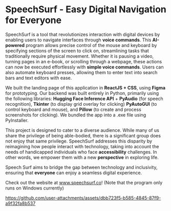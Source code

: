 # SpeechSurf - Easy Digital Navigation for Everyone

SpeechSurf is a tool that revolutionizes interaction with digital devices by enabling users to navigate interfaces through **voice commands**. This **AI-powered** program allows precise control of the mouse and keyboard by specifying sections of the screen to click on, streamlining tasks that traditionally require physical movement. Whether it is pausing a video, turning pages in an e-book, or scrolling through a webpage, these actions can now be executed effortlessly with **simple voice commands**. Users can also automate  keyboard presses, allowing them to enter text into search bars and text editors with ease.

We built the landing page of this application in **ReactJS + CSS**, using **Figma** for prototyping. Our backend was built entirely in Python, primarily using the following libraries: **Hugging Face Inference API** + **PyAudio** (for speech recognition), **Tkinter** (to display grid overlay for clicking) **PyAutoGUI** (to control keyboard and mouse), and **Pillow** (to create and process screenshots for clicking). We bundled the app into a .exe file using PyInstaller.

This project is designed to cater to a diverse audience. While many of us share the privilege of being able-bodied, there is a significant group does not enjoy that same privilege. SpeechSurf addresses this disparity by reimagining how people interact with technology, taking into account the needs of handicapped individuals who face **accessibility** challenges. In other words, we empower them with a new **perspective** in exploring life.

Speech Surf aims to bridge the gap between technology and inclusivity, ensuring that **everyone** can enjoy a seamless digital experience.

Check out the website at www.speechsurf.co! (Note that the program only runs on Windows currently)

https://github.com/user-attachments/assets/dbb723f5-b585-4845-87f9-a9f32fa8b537



